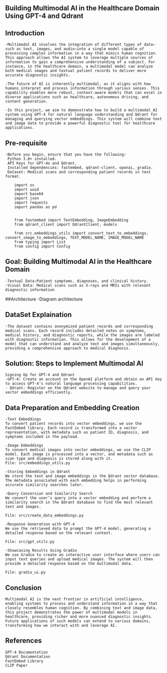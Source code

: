 ## Building Multimodal AI in the Healthcare Domain Using GPT-4 and Qdrant

## Introduction
    -Multimodal AI involves the integration of different types of data—such as text, images, and audio—into a single model capable of processing complex information in a way that mimics human cognition. This approach allows the AI system to leverage multiple sources of information to gain a comprehensive understanding of a subject. For instance, in the healthcare domain, a multimodal model can analyze both medical images and textual patient records to deliver more accurate diagnostic insights.

    -The future of AI is inherently multimodal, as it aligns with how humans interpret and process information through various senses. This capability enables more robust, context-aware models that can excel in diverse applications such as healthcare, autonomous driving, and content generation.

    -In this project, we aim to demonstrate how to build a multimodal AI system using GPT-4 for natural language understanding and Qdrant for managing and querying vector embeddings. This system will combine text and image data to provide a powerful diagnostic tool for healthcare applications.

## Pre-requisite
    -Before you begin, ensure that you have the following:
     Python 3.8+ installed.
     API Keys for GPT-4o and Qdrant.
     Installed dependencies: fastembed, qdrant-client, openai, gradio.
     Dataset: Medical scans and corresponding patient records in text format.

        import os
        import uuid
        import base64
        import json
        import requests
        import pandas as pd


        from fastembed import TextEmbedding, ImageEmbedding
        from qdrant_client import QdrantClient, models

        from src.embeddings_utils import convert_text_to_embeddings, convert_image_to_embeddings, TEXT_MODEL_NAME, IMAGE_MODEL_NAME
        from typing import List
        from config import Config

## Goal: Building Multimodal AI in the Healthcare Domain
    -Textual Data:Patient symptoms, diagnoses, and clinical history.
    -Visual Data: Medical scans such as X-rays and MRIs with relevant diagnostic information

##Architecture
    -Diagram architecture

## DataSet Explaination
    -The dataset contains anonymized patient records and corresponding medical scans. Each record includes detailed notes on symptoms, medical history, and diagnostic reports, while the images are labeled with diagnostic information. This allows for the development of a model that can understand and analyze text and images simultaneously, providing a comprehensive approach to medical diagnosis.

## Solution: Steps to Implement Multimodal AI
    Signing Up for GPT-4 and Qdrant
    -GPT-4: Create an account on the OpenAI platform and obtain an API key to access GPT-4's natural language processing capabilities.
    - Qdrant: Register on the Qdrant website to manage and query your vector embeddings efficiently.

## Data Preparation and Embedding Creation
    -Text Embeddings
    To convert patient records into vector embeddings, we use the FastEmbed library. Each record is transformed into a vector representation, with metadata such as patient ID, diagnosis, and symptoms included in the payload.

    -Image Embeddings
    To convert medical images into vector embeddings, we use the CLIP model. Each image is processed into a vector, and metadata such as scan type and diagnosis is stored along with it.
    File: src/embeddings_utils.py

    -Storing Embeddings in Qdrant
    We store the text and image embeddings in the Qdrant vector database. The metadata associated with each embedding helps in performing accurate similarity searches later.

    -Query Conversion and Similarity Search
    We convert the user’s query into a vector embedding and perform a similarity search in the Qdrant database to find the most relevant text and images.

    File: src/create_data_embeddings.py

    -Response Generation with GPT-4
    We use the retrieved data to prompt the GPT-4 model, generating a detailed response based on the relevant context.

    File: src/gpt_utils.py

    -Showcasing Results Using Gradio
    We use Gradio to create an interactive user interface where users can input text queries and upload medical images. The system will then provide a detailed response based on the multimodal data.

    File: gradio_ui.py

## Conclusion
    Multimodal AI is the next frontier in artificial intelligence, enabling systems to process and understand information in a way that closely resembles human cognition. By combining text and image data, this project demonstrates the power of multimodal models in healthcare, providing richer and more nuanced diagnostic insights. Future applications of such models can extend to various domains, transforming how we interact with and leverage AI.

## References
    GPT-4 Documentation
    Qdrant Documentation
    FastEmbed Library
    CLIP Paper




